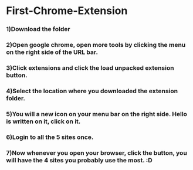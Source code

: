 # First-Chrome-Extension

### 1)Download the folder

### 2)Open google chrome, open more tools by clicking the menu on the right side of the URL bar. 
### 3)Click extensions and click the load unpacked extension button.
### 4)Select the location where you downloaded the extension folder.
### 5)You will a new icon on your menu bar on the right side. Hello is written on it, click on it. 
### 6)Login to all the 5 sites once.
### 7)Now whenever you open your browser, click the button, you will have the 4 sites you probably use the most. :D 
